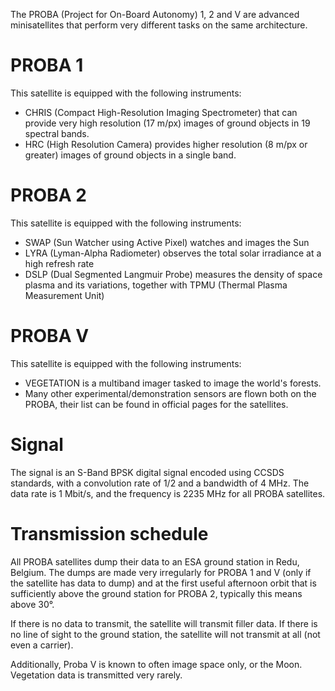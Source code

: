 The PROBA (Project for On-Board Autonomy) 1, 2 and V are advanced minisatellites that perform very different tasks on the same architecture.

# PROBA 1
This satellite is equipped with the following instruments:

- CHRIS (Compact High-Resolution Imaging Spectrometer) that can provide very high resolution (17 m/px) images of ground objects in 19 spectral bands.
- HRC (High Resolution Camera) provides higher resolution (8 m/px or greater) images of ground objects in a single band.

# PROBA 2
This satellite is equipped with the following instruments:

- SWAP (Sun Watcher using Active Pixel) watches and images the Sun
- LYRA (Lyman-Alpha Radiometer) observes the total solar irradiance at a high refresh rate
- DSLP (Dual Segmented Langmuir Probe) measures the density of space plasma and its variations, together with TPMU (Thermal Plasma Measurement Unit)

# PROBA V
This satellite is equipped with the following instruments:

- VEGETATION is a multiband imager tasked to image the world's forests.
- Many other experimental/demonstration sensors are flown both on the PROBA, their list can be found in official pages for the satellites.

# Signal
The signal is an S-Band BPSK digital signal encoded using CCSDS standards, with a convolution rate of 1/2 and a bandwidth of 4 MHz. The data rate is 1 Mbit/s, and the frequency is 2235 MHz for all PROBA satellites.

# Transmission schedule
All PROBA satellites dump their data to an ESA ground station in Redu, Belgium. The dumps are made very irregularly for PROBA 1 and V (only if the satellite has data to dump) and at the first useful afternoon orbit that is sufficiently above the ground station for PROBA 2, typically this means above 30°.

If there is no data to transmit, the satellite will transmit filler data. If there is no line of sight to the ground station, the satellite will not transmit at all (not even a carrier).

Additionally, Proba V is known to often image space only, or the Moon. Vegetation data is transmitted very rarely.